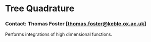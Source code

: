 # Tree Quadrature
### Contact: Thomas Foster [thomas.foster@keble.ox.ac.uk]

Performs integrations of high dimensional functions.